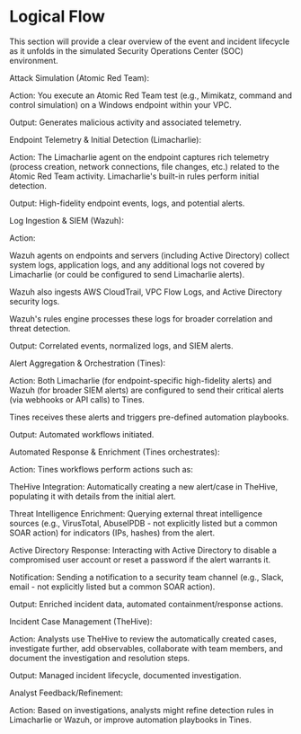 # Logical Flow 
This section will provide a clear overview of the event and incident lifecycle as it unfolds in the simulated Security Operations Center (SOC) environment.

Attack Simulation (Atomic Red Team):

Action: You execute an Atomic Red Team test (e.g., Mimikatz, command and control simulation) on a Windows endpoint within your VPC.

Output: Generates malicious activity and associated telemetry.

Endpoint Telemetry & Initial Detection (Limacharlie):

Action: The Limacharlie agent on the endpoint captures rich telemetry (process creation, network connections, file changes, etc.) related to the Atomic Red Team activity. Limacharlie's built-in rules perform initial detection.

Output: High-fidelity endpoint events, logs, and potential alerts.

Log Ingestion & SIEM (Wazuh):

Action:

Wazuh agents on endpoints and servers (including Active Directory) collect system logs, application logs, and any additional logs not covered by Limacharlie (or could be configured to send Limacharlie alerts).

Wazuh also ingests AWS CloudTrail, VPC Flow Logs, and Active Directory security logs.

Wazuh's rules engine processes these logs for broader correlation and threat detection.

Output: Correlated events, normalized logs, and SIEM alerts.

Alert Aggregation & Orchestration (Tines):

Action: Both Limacharlie (for endpoint-specific high-fidelity alerts) and Wazuh (for broader SIEM alerts) are configured to send their critical alerts (via webhooks or API calls) to Tines.

Tines receives these alerts and triggers pre-defined automation playbooks.

Output: Automated workflows initiated.

Automated Response & Enrichment (Tines orchestrates):

Action: Tines workflows perform actions such as:

TheHive Integration: Automatically creating a new alert/case in TheHive, populating it with details from the initial alert.

Threat Intelligence Enrichment: Querying external threat intelligence sources (e.g., VirusTotal, AbuseIPDB - not explicitly listed but a common SOAR action) for indicators (IPs, hashes) from the alert.

Active Directory Response: Interacting with Active Directory to disable a compromised user account or reset a password if the alert warrants it.

Notification: Sending a notification to a security team channel (e.g., Slack, email - not explicitly listed but a common SOAR action).

Output: Enriched incident data, automated containment/response actions.

Incident Case Management (TheHive):

Action: Analysts use TheHive to review the automatically created cases, investigate further, add observables, collaborate with team members, and document the investigation and resolution steps.

Output: Managed incident lifecycle, documented investigation.

Analyst Feedback/Refinement:

Action: Based on investigations, analysts might refine detection rules in Limacharlie or Wazuh, or improve automation playbooks in Tines.
